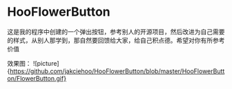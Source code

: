 # HooFlowerButton
这是我的程序中创建的一个弹出按钮，参考别人的开源项目，然后改进为自己需要的样式，从别人那学到，那自然要回馈给大家，给自己积点德。希望对你有所参考价值

效果图：
![picture]{https://github.com/jakciehoo/HooFlowerButton/blob/master/HooFlowerButton/FlowerButton.gif}
